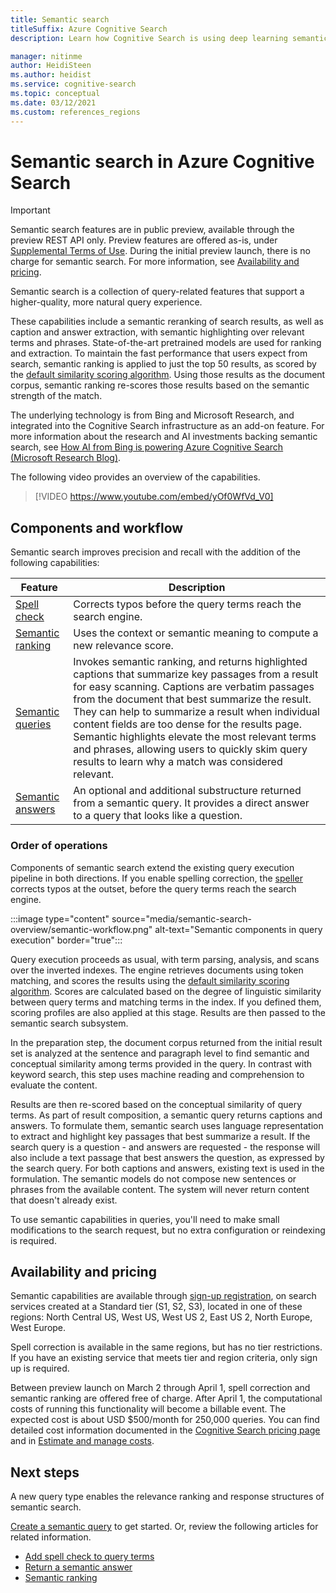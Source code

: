 ```yaml
---
title: Semantic search
titleSuffix: Azure Cognitive Search
description: Learn how Cognitive Search is using deep learning semantic search models from Bing to make search results more intuitive.

manager: nitinme
author: HeidiSteen
ms.author: heidist
ms.service: cognitive-search
ms.topic: conceptual
ms.date: 03/12/2021
ms.custom: references_regions
---
```

# Semantic search in Azure Cognitive Search

> [!IMPORTANT]
> Semantic search features are in public preview, available through the preview REST API only. Preview features are offered as-is, under [Supplemental Terms of Use](https://azure.microsoft.com/support/legal/preview-supplemental-terms/). During the initial preview launch, there is no charge for semantic search. For more information, see [Availability and pricing](semantic-search-overview.md#availability-and-pricing).

Semantic search is a collection of query-related features that support a higher-quality, more natural query experience. 

These capabilities include a semantic reranking of search results, as well as caption and answer extraction, with semantic highlighting over relevant terms and phrases. State-of-the-art pretrained models are used for ranking and extraction. To maintain the fast performance that users expect from search, semantic ranking is applied to just the top 50 results, as scored by the [default similarity scoring algorithm](index-similarity-and-scoring.md#similarity-ranking-algorithms). Using those results as the document corpus, semantic ranking re-scores those results based on the semantic strength of the match.

The underlying technology is from Bing and Microsoft Research, and integrated into the Cognitive Search infrastructure as an add-on feature. For more information about the research and AI investments backing semantic search, see [How AI from Bing is powering Azure Cognitive Search (Microsoft Research Blog)](https://www.microsoft.com/research/blog/the-science-behind-semantic-search-how-ai-from-bing-is-powering-azure-cognitive-search/).

The following video provides an overview of the capabilities.

> [!VIDEO https://www.youtube.com/embed/yOf0WfVd_V0]

## Components and workflow

Semantic search improves precision and recall with the addition of the following capabilities:

| Feature | Description |
|---------|-------------|
| [Spell check](speller-how-to-add.md) | Corrects typos before the query terms reach the search engine. |
| [Semantic ranking](semantic-ranking.md) | Uses the context or semantic meaning to compute a new relevance score. |
| [Semantic queries](semantic-how-to-query-request.md) | Invokes semantic ranking, and returns highlighted captions that summarize key passages from a result for easy scanning. Captions are verbatim passages from the document that best summarize the result. They can help to summarize a result when individual content fields are too dense for the results page. Semantic highlights elevate the most relevant terms and phrases, allowing users to quickly skim query results to learn why a match was considered relevant. |
| [Semantic answers](semantic-answers.md) | An optional and additional substructure returned from a semantic query. It provides a direct answer to a query that looks like a question. |

### Order of operations

Components of semantic search extend the existing query execution pipeline in both directions. If you enable spelling correction, the [speller](speller-how-to-add.md) corrects typos at the outset, before the query terms reach the search engine.

:::image type="content" source="media/semantic-search-overview/semantic-workflow.png" alt-text="Semantic components in query execution" border="true":::

Query execution proceeds as usual, with term parsing, analysis, and scans over the inverted indexes. The engine retrieves documents using token matching, and scores the results using the [default similarity scoring algorithm](index-similarity-and-scoring.md#similarity-ranking-algorithms). Scores are calculated based on the degree of linguistic similarity between query terms and matching terms in the index. If you defined them, scoring profiles are also applied at this stage. Results are then passed to the semantic search subsystem.

In the preparation step, the document corpus returned from the initial result set is analyzed at the sentence and paragraph level to find semantic and conceptual similarity among terms provided in the query. In contrast with keyword search, this step uses machine reading and comprehension to evaluate the content.

Results are then re-scored based on the conceptual similarity of query terms. As part of result composition, a semantic query returns captions and answers. To formulate them, semantic search uses language representation to extract and highlight key passages that best summarize a result. If the search query is a question - and answers are requested - the response will also include a text passage that best answers the question, as expressed by the search query. For both captions and answers, existing text is used in the formulation. The semantic models do not compose new sentences or phrases from the available content. The system will never return content that doesn't already exist.

To use semantic capabilities in queries, you'll need to make small modifications to the search request, but no extra configuration or reindexing is required.

## Availability and pricing

Semantic capabilities are available through [sign-up registration](https://aka.ms/SemanticSearchPreviewSignup), on search services created at a Standard tier (S1, S2, S3), located in one of these regions: North Central US, West US, West US 2, East US 2, North Europe, West Europe. 

Spell correction is available in the same regions, but has no tier restrictions. If you have an existing service that meets tier and region criteria, only sign up is required.

Between preview launch on March 2 through April 1, spell correction and semantic ranking are offered free of charge. After April 1, the computational costs of running this functionality will become a billable event. The expected cost is about USD $500/month for 250,000 queries. You can find detailed cost information documented in the [Cognitive Search pricing page](https://azure.microsoft.com/pricing/details/search/) and in [Estimate and manage costs](search-sku-manage-costs.md).

## Next steps

A new query type enables the relevance ranking and response structures of semantic search.

[Create a semantic query](semantic-how-to-query-request.md) to get started. Or, review the following articles for related information.

+ [Add spell check to query terms](speller-how-to-add.md)
+ [Return a semantic answer](semantic-answers.md)
+ [Semantic ranking](semantic-ranking.md)